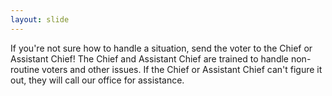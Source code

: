 ```yaml
---
layout: slide
---
```


If you&#39;re not sure how to handle a situation, send the voter to the Chief or Assistant Chief! The Chief and Assistant Chief are trained to handle non-routine voters and other issues. If the Chief or Assistant Chief can&#39;t figure it out, they will call our office for assistance.